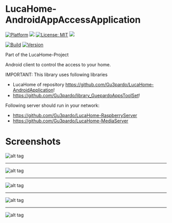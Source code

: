 # LucaHome-AndroidAppAccessApplication

[![Platform](https://img.shields.io/badge/platform-Android-blue.svg)](https://www.android.com)
<a target="_blank" href="https://android-arsenal.com/api?level=21" title="API21+"><img src="https://img.shields.io/badge/API-21+-blue.svg" /></a>
[![License: MIT](https://img.shields.io/badge/License-MIT-blue.svg)](https://opensource.org/licenses/MIT)
<a target="_blank" href="https://www.paypal.me/GuepardoApps" title="Donate using PayPal"><img src="https://img.shields.io/badge/paypal-donate-blue.svg" /></a>

[![Build](https://img.shields.io/badge/build-success-green.svg)](https://github.com/Gu3pardo/LucaHome-AndroidAppAccessControl/blob/master/builds)
[![Version](https://img.shields.io/badge/version-v0.8.0.170630-blue.svg)](https://github.com/Gu3pardo/LucaHome-AndroidAppAccessControl/blob/master/builds)

Part of the LucaHome-Project

Android client to control the access to your home.

IMPORTANT:
This library uses following libraries
- LucaHome of repository https://github.com/Gu3pardo/LucaHome-AndroidApplication!
- https://github.com/Gu3pardo/library_GuepardoAppsToolSet!

Following server should run in your network:
- https://github.com/Gu3pardo/LucaHome-RaspberryServer
- https://github.com/Gu3pardo/LucaHome-MediaServer

# Screenshots

![alt tag](https://github.com/Gu3pardo/LucaHome-AndroidAppAccessControl/blob/master/screenshots/img_000_loginSuccessful.png)
___________________________________
![alt tag](https://github.com/Gu3pardo/LucaHome-AndroidAppAccessControl/blob/master/screenshots/img_001_alarmIsActive.png)
___________________________________
![alt tag](https://github.com/Gu3pardo/LucaHome-AndroidAppAccessControl/blob/master/screenshots/img_002_promptForAccessPassPhrase.png)
___________________________________
![alt tag](https://github.com/Gu3pardo/LucaHome-AndroidAppAccessControl/blob/master/screenshots/img_003_failedEnteringAccessPassPhrase.png)
___________________________________
![alt tag](https://github.com/Gu3pardo/LucaHome-AndroidAppAccessControl/blob/master/screenshots/img_004_alarmIsActivated.png)